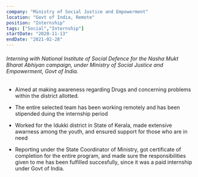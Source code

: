```yaml
---
company: "Ministry of Social Justice and Empowerment"
location: "Govt of India, Remote"
position: "Internship"
tags: ["Social","Internship"]
startDate: "2020-11-13"
endDate: "2021-02-28"
---
```


###### Interning with National Institute of Social Defence for the Nasha Mukt Bharat Abhiyan campaign, under Ministry of Social Justice and Empowerment, Govt of India.</p>

* Aimed at making awareness regarding Drugs and concerning problems within the district allotted.</p>

* The entire selected team has been working remotely and has been stipended duing the internship period</p>

* Worked for the Idukki district in State of Kerala, made extensive awarness among the youth, and ensured support for those who are in need</p>

* Reporting under the State Coordinator of Ministry, got certificate of completion for the entire program, and made sure the responsibilities given to me has been fulfilled succesfully, since it was a paid internship under Govt of India.</p>

